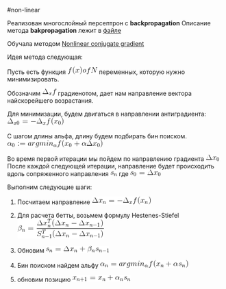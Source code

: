 #non-linear

Реализован многослойный персептрон с **backpropagation**
Описание метода **bakpropagation** лежит в [файле]( https://github.com/okiochan/network-optimize/blob/master/backprop.docx)

Обучала методом [Nonlinear conjugate gradient ]( https://en.wikipedia.org/wiki/Nonlinear_conjugate_gradient_method)

Идея метода следующая:

Пусть есть функция 
![](https://raw.githubusercontent.com/okiochan/network-optimize/master/formula/n1.gif) переменных, которую нужно минимизировать. 

Обозначим
![](https://raw.githubusercontent.com/okiochan/network-optimize/master/formula/n2.gif)
градиенотом, дает нам направление вектора найскорейшего возрастания. 

Для минимизации, будем двигаться в направлении антиградиента:
![](https://raw.githubusercontent.com/okiochan/network-optimize/master/formula/n3.gif)

С шагом длины альфа, длину будем подбирать бин поиском.
![](https://raw.githubusercontent.com/okiochan/network-optimize/master/formula/n4.gif)

Во время первой итерации мы пойдем по направлению градиента
![](https://raw.githubusercontent.com/okiochan/network-optimize/master/formula/f1.gif)
 После каждой следующей итерации, направление будет происходить вдоль сопряженного направления ![](https://raw.githubusercontent.com/okiochan/network-optimize/master/formula/f2.gif)
где 
![](https://raw.githubusercontent.com/okiochan/network-optimize/master/formula/f3.gif)

Выполним следующие шаги:

1) Посчитаем направление 
![](https://raw.githubusercontent.com/okiochan/network-optimize/master/formula/f4.gif)

2) Для расчета бетты, возьмем формулу Hestenes-Stiefel
![](https://raw.githubusercontent.com/okiochan/network-optimize/master/formula/f5.gif)

3) Обновим
![](https://raw.githubusercontent.com/okiochan/network-optimize/master/formula/f6.gif)

4) Бин поиском найдем альфу
![](https://raw.githubusercontent.com/okiochan/network-optimize/master/formula/f7.gif)
 
5) обновим позицию ![](https://raw.githubusercontent.com/okiochan/network-optimize/master/formula/f8.gif)
 
 
 
 
 
